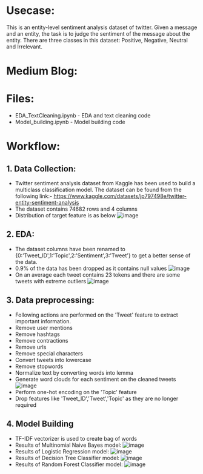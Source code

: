 # Usecase:
This is an entity-level sentiment analysis dataset of twitter. Given a message and an entity, the task is to judge the sentiment of the message about the entity. There are three classes in this dataset: Positive, Negative, Neutral and Irrelevant.

# Medium Blog:

# Files:
* EDA_TextCleaning.ipynb - EDA and text cleaning code
* Model_building.ipynb - Model building code

# Workflow:

## 1. Data Collection:
* Twitter sentiment analysis dataset from Kaggle has been used to build a multiclass classification model. The dataset can be found from the following link:-
https://www.kaggle.com/datasets/jp797498e/twitter-entity-sentiment-analysis
* The dataset contains 74682 rows and 4 columns
* Distribution of target feature is as below
![image](https://user-images.githubusercontent.com/49038495/180604148-a2c9f30f-8675-44dd-9558-5ed56e47eb90.png)

## 2. EDA:
* The dataset columns have been renamed to {0:'Tweet_ID',1:'Topic',2:'Sentiment',3:'Tweet'} to get a better sense of the data.
* 0.9% of the data has been dropped as it contains null values
![image](https://user-images.githubusercontent.com/49038495/180604286-710aba29-7787-4794-9c8d-f76db0e101d5.png)
* On an average each tweet contains 23 tokens and there are some tweets with extreme outliers
![image](https://user-images.githubusercontent.com/49038495/180604360-79800e2a-1299-4226-a485-5b9b7625bc89.png)

## 3. Data preprocessing:
* Following actions are performed on the 'Tweet' feature to extract important information.
* Remove user mentions
* Remove hashtags
* Remove contractions
* Remove urls
* Remove special characters
* Convert tweets into lowercase
* Remove stopwords
* Normalize text by converting words into lemma
* Generate word clouds for each sentiment on the cleaned tweets
![image](https://user-images.githubusercontent.com/49038495/180649932-fd958ba5-8e55-4702-902a-ef67884e9087.png)
* Perform one-hot encoding on the 'Topic' feature
* Drop features like 'Tweet_ID','Tweet','Topic' as they are no longer required

## 4. Model Building
* TF-IDF vectorizer is used to create bag of words
* Results of Multinomial Naive Bayes model:
![image](https://user-images.githubusercontent.com/49038495/180604622-5af54079-3112-45cc-8143-ea5c93e232b1.png)
* Results of Logistic Regression model:
![image](https://user-images.githubusercontent.com/49038495/180604643-78b1f3bb-cf4c-4804-a824-c706d376caae.png)
* Results of Decision Tree Classifier model:
![image](https://user-images.githubusercontent.com/49038495/180604662-7f819b8d-18d4-4146-aac9-72964487eb53.png)
* Results of Random Forest Classifier model:
![image](https://user-images.githubusercontent.com/49038495/180604683-09ffc6b2-f4e1-4fc4-b418-ce95c5fd3fa7.png)

